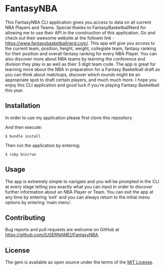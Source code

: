 # FantasyNBA

This FantasyNBA CLI application gives you access to data on all current NBA Players and Teams. Special thanks to FantasyBasketballNerd for allowing me to use their API in the construction of this application. Go and check out their awesome website at the followin link - https://www.fantasybasketballnerd.com/. This app will give you access to the current team, position, height, weight, collegiate team, fantasy ranking for their position and overall fantasy ranking for every NBA Player. You can also discover more about NBA teams by learning the conference and division they play in as well as their 3 digit team code. The app is great for learning more about the NBA in preparation for a Fantasy Basketball draft as you can think about matchups, discover which rounds might be an appropriate spot to draft certain players, and much much more. I hope you enjoy this CLI application and good luck if you're playing Fantasy Basketball this year.

## Installation

In order to use my application please first clone this repository

And then execute:

    $ bundle install

Then run the application by entering:

    $ ruby bin/run

## Usage

The app is extremely simple to navigate and you will be prompted in the CLI at every stage telling you exactly what you can input in order to discover further information about an NBA Player or Team. You can exit the app at any time by entering 'exit' and you can always return to the initial menu options by entering 'main menu'.

## Contributing

Bug reports and pull requests are welcome on GitHub at https://github.com/[USERNAME]/FantasyNBA.

## License

The gem is available as open source under the terms of the [MIT License](https://opensource.org/licenses/MIT).
